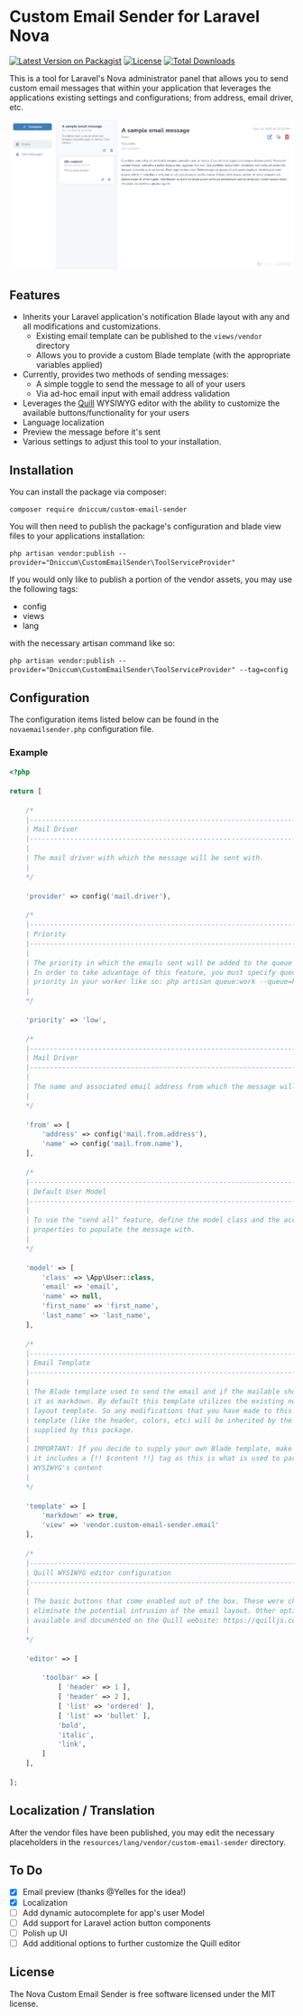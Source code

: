 # Custom Email Sender for Laravel Nova

[![Latest Version on Packagist](https://poser.pugx.org/dniccum/custom-email-sender/v/stable?format=flat-square&color=#0E7FC0)](https://packagist.org/packages/dniccum/custom-email-sender)
[![License](https://poser.pugx.org/dniccum/custom-email-sender/license?format=flat-square)](https://packagist.org/packages/dniccum/custom-email-sender)
[![Total Downloads](https://poser.pugx.org/dniccum/custom-email-sender/downloads?format=flat-square)](https://packagist.org/packages/dniccum/custom-email-sender)

This is a tool for Laravel's Nova administrator panel that allows you to send custom email messages that within your application that leverages the applications existing settings and configurations; from address, email driver, etc.

[![Screenshot](https://raw.githubusercontent.com/dniccum/nova-custom-email-sender/master/screenshots/screenshot-1.png)](https://raw.githubusercontent.com/dniccum/nova-custom-email-sender/master/screenshots/screenshot-1.png)

## Features

* Inherits your Laravel application's notification Blade layout with any and all modifications and customizations.
    * Existing email template can be published to the `views/vendor` directory
    * Allows you to provide a custom Blade template (with the appropriate variables applied)
* Currently, provides two methods of sending messages:
    * A simple toggle to send the message to all of your users
    * Via ad-hoc email input with email address validation
* Leverages the [Quill](https://quilljs.com/docs) WYSIWYG editor with the ability to customize the available buttons/functionality for your users
* Language localization
* Preview the message before it's sent
* Various settings to adjust this tool to your installation.

## Installation

You can install the package via composer:

```
composer require dniccum/custom-email-sender
```

You will then need to publish the package's configuration and blade view files to your applications installation:

```
php artisan vendor:publish --provider="Dniccum\CustomEmailSender\ToolServiceProvider"
```

If you would only like to publish a portion of the vendor assets, you may use the following tags:

* config
* views
* lang

with the necessary artisan command like so:

```
php artisan vendor:publish --provider="Dniccum\CustomEmailSender\ToolServiceProvider" --tag=config
```

## Configuration

The configuration items listed below can be found in the `novaemailsender.php` configuration file.

### Example

```php
<?php

return [

    /*
    |--------------------------------------------------------------------------
    | Mail Driver
    |--------------------------------------------------------------------------
    |
    | The mail driver with which the message will be sent with.
    |
    */

    'provider' => config('mail.driver'),

    /*
    |--------------------------------------------------------------------------
    | Priority
    |--------------------------------------------------------------------------
    |
    | The priority in which the emails sent will be added to the queue driver.
    | In order to take advantage of this feature, you must specify queue
    | priority in your worker like so: php artisan queue:work --queue=high,low
    |
    */

    'priority' => 'low',

    /*
    |--------------------------------------------------------------------------
    | Mail Driver
    |--------------------------------------------------------------------------
    |
    | The name and associated email address from which the message will be sent.
    |
    */

    'from' => [
        'address' => config('mail.from.address'),
        'name' => config('mail.from.name'),
    ],

    /*
    |--------------------------------------------------------------------------
    | Default User Model
    |--------------------------------------------------------------------------
    |
    | To use the "send all" feature, define the model class and the accompanying
    | properties to populate the message with.
    |
    */

    'model' => [
        'class' => \App\User::class,
        'email' => 'email',
        'name' => null,
        'first_name' => 'first_name',
        'last_name' => 'last_name',
    ],

    /*
    |--------------------------------------------------------------------------
    | Email Template
    |--------------------------------------------------------------------------
    |
    | The Blade template used to send the email and if the mailable should parse
    | it as markdown. By default this template utilizes the existing notification
    | layout template. So any modifications that you have made to this layout
    | template (like the header, colors, etc) will be inherited by the view
    | supplied by this package.
    |
    | IMPORTANT: If you decide to supply your own Blade template, make sure that
    | it includes a {!! $content !!} tag as this is what is used to parse the
    | WYSIWYG's content
    |
    */

    'template' => [
        'markdown' => true,
        'view' => 'vendor.custom-email-sender.email'
    ],

    /*
    |--------------------------------------------------------------------------
    | Quill WYSIWYG editor configuration
    |--------------------------------------------------------------------------
    |
    | The basic buttons that come enabled out of the box. These were chosen to
    | eliminate the potential intrusion of the email layout. Other options are
    | available and documented on the Quill website: https://quilljs.com/docs
    |
    */

    'editor' => [

        'toolbar' => [
            [ 'header' => 1 ],
            [ 'header' => 2 ],
            [ 'list' => 'ordered' ],
            [ 'list' => 'bullet' ],
            'bold',
            'italic',
            'link',
        ]
    ],

];
```

## Localization / Translation

After the vendor files have been published, you may edit the necessary placeholders in the `resources/lang/vendor/custom-email-sender` directory.

## To Do

- [x] Email preview (thanks @Yelles for the idea!)
- [x] Localization
- [ ] Add dynamic autocomplete for app's user Model
- [ ] Add support for Laravel action button components
- [ ] Polish up UI
- [ ] Add additional options to further customize the Quill editor

## License

The Nova Custom Email Sender is free software licensed under the MIT license.
